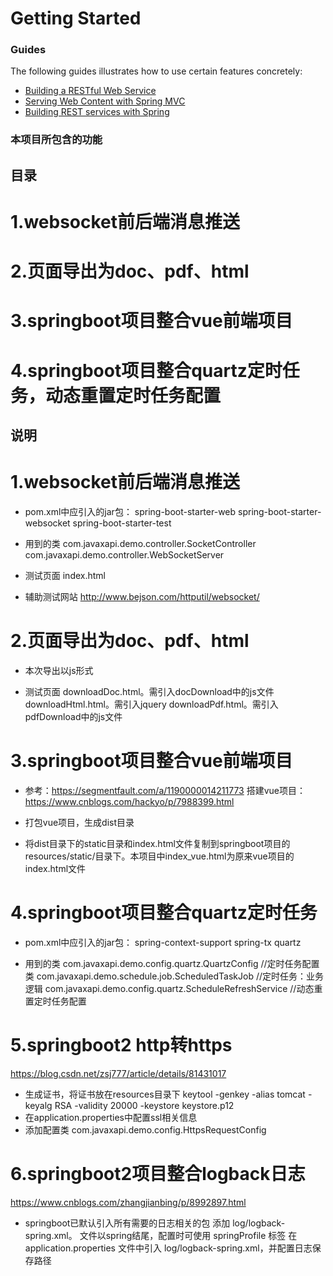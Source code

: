 # Getting Started

### Guides
The following guides illustrates how to use certain features concretely:

* [Building a RESTful Web Service](https://spring.io/guides/gs/rest-service/)
* [Serving Web Content with Spring MVC](https://spring.io/guides/gs/serving-web-content/)
* [Building REST services with Spring](https://spring.io/guides/tutorials/bookmarks/)

### 本项目所包含的功能
## 目录
# 1.websocket前后端消息推送
# 2.页面导出为doc、pdf、html
# 3.springboot项目整合vue前端项目
# 4.springboot项目整合quartz定时任务，动态重置定时任务配置

## 说明
# 1.websocket前后端消息推送
* pom.xml中应引入的jar包：
    spring-boot-starter-web
    spring-boot-starter-websocket
    spring-boot-starter-test
  
* 用到的类
    com.javaxapi.demo.controller.SocketController
    com.javaxapi.demo.controller.WebSocketServer
    
* 测试页面
    index.html
    
* 辅助测试网站
    http://www.bejson.com/httputil/websocket/
    
# 2.页面导出为doc、pdf、html
* 本次导出以js形式

* 测试页面
    downloadDoc.html。需引入docDownload中的js文件
    downloadHtml.html。需引入jquery
    downloadPdf.html。需引入pdfDownload中的js文件
    
# 3.springboot项目整合vue前端项目
* 参考：https://segmentfault.com/a/1190000014211773
    搭建vue项目：https://www.cnblogs.com/hackyo/p/7988399.html

* 打包vue项目，生成dist目录

* 将dist目录下的static目录和index.html文件复制到springboot项目的resources/static/目录下。本项目中index_vue.html为原来vue项目的index.html文件

# 4.springboot项目整合quartz定时任务
* pom.xml中应引入的jar包：
    spring-context-support
    spring-tx
    quartz
    
* 用到的类
    com.javaxapi.demo.config.quartz.QuartzConfig    //定时任务配置类
    com.javaxapi.demo.schedule.job.ScheduledTaskJob  //定时任务：业务逻辑
    com.javaxapi.demo.config.quartz.ScheduleRefreshService  //动态重置定时任务配置

# 5.springboot2 http转https
https://blog.csdn.net/zsj777/article/details/81431017
* 生成证书，将证书放在resources目录下
    keytool -genkey -alias tomcat -keyalg RSA -validity 20000 -keystore keystore.p12
* 在application.properties中配置ssl相关信息
* 添加配置类
    com.javaxapi.demo.config.HttpsRequestConfig

# 6.springboot2项目整合logback日志
https://www.cnblogs.com/zhangjianbing/p/8992897.html
* springboot已默认引入所有需要的日志相关的包
  添加 log/logback-spring.xml。 文件以spring结尾，配置时可使用 springProfile 标签
  在 application.properties 文件中引入 log/logback-spring.xml，并配置日志保存路径